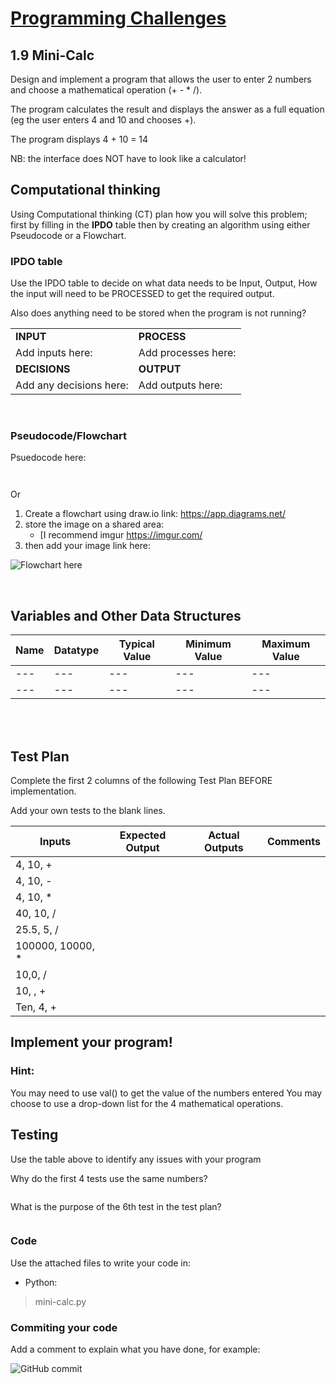 # [Programming Challenges](../README.md)

## 1.9 Mini-Calc

Design and implement a program that allows the user to enter 2 numbers and choose a mathematical operation (+ - * /).

The program calculates the result and displays the answer as a full equation (eg the user enters 4 and 10 and chooses +).

The program displays 4 + 10 = 14

NB: the interface does NOT have to look like a calculator!

## Computational thinking

Using Computational thinking (CT) plan how you will solve this problem; first by filling in the **IPDO** table then by creating an algorithm using either Pseudocode or a Flowchart.

### IPDO table

Use the IPDO table to decide on what data needs to be Input, Output, How the input will need to be PROCESSED to get the required output.

Also does anything need to be stored when the program is not running?

| | |
| --- | --- |
| **INPUT** | **PROCESS** |
| Add inputs here: | Add processes here: |
| **DECISIONS** | **OUTPUT** |
| Add any decisions here: | Add outputs here: |

</br>

### Pseudocode/Flowchart

Psuedocode here:

```text


```

Or

1. Create a flowchart using draw.io link: <https://app.diagrams.net/>
2. store the image on a shared area:
   - [I recommend imgur <https://imgur.com/>
3. then add your image link here:

![Flowchart here](https://imgur.com/d6k15I4.png)

</br>

## Variables and Other Data Structures

| Name | Datatype | Typical Value | Minimum Value | Maximum Value |
| --- | --- | --- | --- | --- |
| --- | --- | --- | --- | --- |
| --- | --- | --- | --- | --- |

</br></br>

## Test Plan

Complete the first 2 columns of the following Test Plan BEFORE implementation.

Add your own tests to the blank lines.

| Inputs | Expected Output | Actual Outputs | Comments |
| --- | --- | --- | --- |
|4, 10, + |  |  |  |
|4, 10, - |  |  |  |
|4, 10, * |  |  |  |
|40, 10, / |  |  |  |
|25.5, 5, / |  |  |  |
|100000, 10000, \* |  |  |  |
|10,0, / |  |  |  |
|10, , + |  |  |  |
|Ten, 4, + |  |  | |

## Implement your program!

### Hint:

You may need to use val() to get the value of the numbers entered
You may choose to use a drop-down list for the 4 mathematical operations.

## Testing

Use the table above to identify any issues with your program

Why do the first 4 tests use the same numbers?

```text

```

What is the purpose of the 6th test in the test plan?

```text

```

### Code

Use the attached files to write your code in:

- Python:

>mini-calc.py

### Commiting your code

Add a comment to explain what you have done, for example:

![GitHub commit](https://imgur.com/ce3Aj7Z.png)
